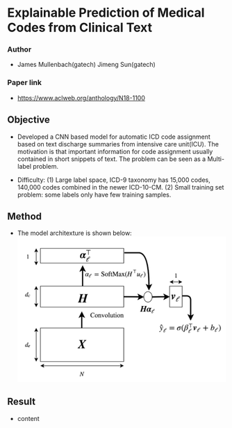 # Explainable Prediction of Medical Codes from Clinical Text

### Author
* James Mullenbach(gatech) Jimeng Sun(gatech)

### Paper link
* https://www.aclweb.org/anthology/N18-1100

## Objective
* Developed a CNN based model for automatic ICD code assignment based on text discharge summaries from intensive care unit(ICU). The motivation is that important information for code assignment usually contained in short snippets of text.
The problem can be seen as a Multi-label problem.

* Difficulty: (1) Large label space, ICD-9 taxonomy has 15,000 codes, 140,000 codes combined in the newer ICD-10-CM.
(2) Small training set problem: some labels only have few training samples.

## Method
* The model architexture is shown below:
![alt text](https://github.com/trx14/paper-reading/blob/master/img/figure1.png)

## Result
* content

